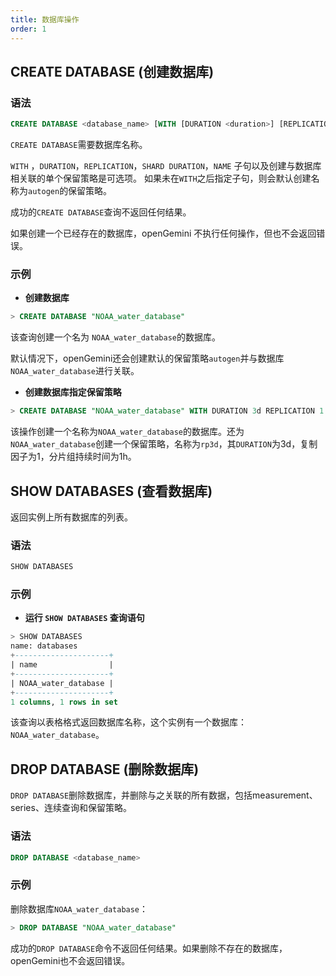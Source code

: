 ```yaml
---
title: 数据库操作 
order: 1
---
```


## CREATE DATABASE (创建数据库)

### 语法

```sql
CREATE DATABASE <database_name> [WITH [DURATION <duration>] [REPLICATION <n>] [SHARD DURATION <duration>] [NAME <retention-policy-name>]]
```
`CREATE DATABASE`需要数据库名称。

`WITH` ，`DURATION`，`REPLICATION`，`SHARD DURATION`，`NAME` 子句以及创建与数据库相关联的单个保留策略是可选项。
如果未在`WITH`之后指定子句，则会默认创建名称为`autogen`的保留策略。

成功的`CREATE DATABASE`查询不返回任何结果。

如果创建一个已经存在的数据库，openGemini 不执行任何操作，但也不会返回错误。

### 示例

- **创建数据库**

```sql
> CREATE DATABASE "NOAA_water_database"
```

该查询创建一个名为 `NOAA_water_database`的数据库。

默认情况下，openGemini还会创建默认的保留策略`autogen`并与数据库`NOAA_water_database`进行关联。

- **创建数据库指定保留策略**

```sql
> CREATE DATABASE "NOAA_water_database" WITH DURATION 3d REPLICATION 1 SHARD DURATION 1h NAME "rp3d"
```

该操作创建一个名称为`NOAA_water_database`的数据库。还为`NOAA_water_database`创建一个保留策略，名称为`rp3d`，其`DURATION`为3d，复制因子为1，分片组持续时间为1h。

## SHOW DATABASES (查看数据库)

返回实例上所有数据库的列表。

### 语法

```sql
SHOW DATABASES
```

### 示例

- **运行 `SHOW DATABASES` 查询语句**

```sql
> SHOW DATABASES
name: databases
+---------------------+
| name                |
+---------------------+
| NOAA_water_database |
+---------------------+
1 columns, 1 rows in set
```

该查询以表格格式返回数据库名称，这个实例有一个数据库：`NOAA_water_database`。

## DROP DATABASE (删除数据库)

`DROP DATABASE`删除数据库，并删除与之关联的所有数据，包括measurement、series、连续查询和保留策略。

### 语法

```sql
DROP DATABASE <database_name>
```
### 示例

删除数据库`NOAA_water_database`：
```sql
> DROP DATABASE "NOAA_water_database"
```

成功的`DROP DATABASE`命令不返回任何结果。如果删除不存在的数据库，openGemini也不会返回错误。
